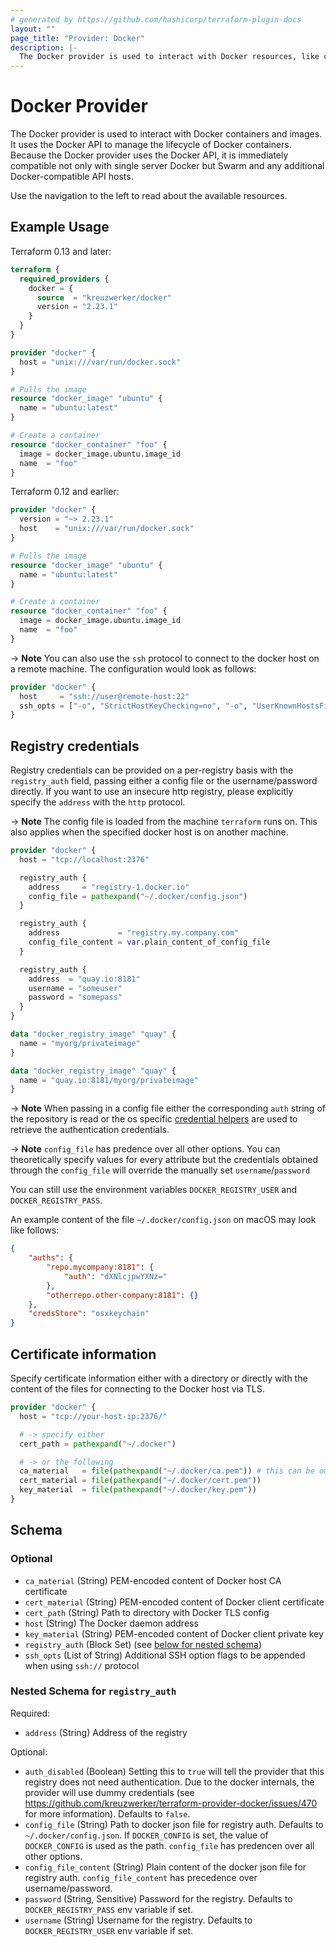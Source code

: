 ```yaml
---
# generated by https://github.com/hashicorp/terraform-plugin-docs
layout: ""
page_title: "Provider: Docker"
description: |-
  The Docker provider is used to interact with Docker resources, like containers, images, service etc.
---
```


# Docker Provider

The Docker provider is used to interact with Docker containers and images.
It uses the Docker API to manage the lifecycle of Docker containers. Because
the Docker provider uses the Docker API, it is immediately compatible not
only with single server Docker but Swarm and any additional Docker-compatible
API hosts.

Use the navigation to the left to read about the available resources.

## Example Usage

Terraform 0.13 and later:

```terraform
terraform {
  required_providers {
    docker = {
      source  = "kreuzwerker/docker"
      version = "2.23.1"
    }
  }
}

provider "docker" {
  host = "unix:///var/run/docker.sock"
}

# Pulls the image
resource "docker_image" "ubuntu" {
  name = "ubuntu:latest"
}

# Create a container
resource "docker_container" "foo" {
  image = docker_image.ubuntu.image_id
  name  = "foo"
}
```

Terraform 0.12 and earlier:

```terraform
provider "docker" {
  version = "~> 2.23.1"
  host    = "unix:///var/run/docker.sock"
}

# Pulls the image
resource "docker_image" "ubuntu" {
  name = "ubuntu:latest"
}

# Create a container
resource "docker_container" "foo" {
  image = docker_image.ubuntu.image_id
  name  = "foo"
}
```

-> **Note**
You can also use the `ssh` protocol to connect to the docker host on a remote machine.
The configuration would look as follows:

```terraform
provider "docker" {
  host     = "ssh://user@remote-host:22"
  ssh_opts = ["-o", "StrictHostKeyChecking=no", "-o", "UserKnownHostsFile=/dev/null"]
}
```

## Registry credentials

Registry credentials can be provided on a per-registry basis with the `registry_auth`
field, passing either a config file or the username/password directly.
If you want to use an insecure http registry, please explicitly specify the `address` with the `http` protocol.

-> **Note**
The config file is loaded from the machine `terraform` runs on. This also applies when the specified docker host is on another machine.

```terraform
provider "docker" {
  host = "tcp://localhost:2376"

  registry_auth {
    address     = "registry-1.docker.io"
    config_file = pathexpand("~/.docker/config.json")
  }

  registry_auth {
    address             = "registry.my.company.com"
    config_file_content = var.plain_content_of_config_file
  }

  registry_auth {
    address  = "quay.io:8181"
    username = "someuser"
    password = "somepass"
  }
}

data "docker_registry_image" "quay" {
  name = "myorg/privateimage"
}

data "docker_registry_image" "quay" {
  name = "quay.io:8181/myorg/privateimage"
}
```

-> **Note**
When passing in a config file either the corresponding `auth` string of the repository is read or the os specific
[credential helpers](https://github.com/docker/docker-credential-helpers#available-programs) are
used to retrieve the authentication credentials.

-> **Note**
`config_file` has predence over all other options. You can theoretically specify values for every attribute but the credentials obtained through the `config_file` will override the manually set `username`/`password`

You can still use the environment variables `DOCKER_REGISTRY_USER` and `DOCKER_REGISTRY_PASS`.

An example content of the file `~/.docker/config.json` on macOS may look like follows:

```json
{
    "auths": {
        "repo.mycompany:8181": {
            "auth": "dXNlcjpwYXNz="
        },
        "otherrepo.other-company:8181": {}
    },
    "credsStore": "osxkeychain"
}
```

## Certificate information

Specify certificate information either with a directory or
directly with the content of the files for connecting to the Docker host via TLS.

```terraform
provider "docker" {
  host = "tcp://your-host-ip:2376/"

  # -> specify either
  cert_path = pathexpand("~/.docker")

  # -> or the following
  ca_material   = file(pathexpand("~/.docker/ca.pem")) # this can be omitted
  cert_material = file(pathexpand("~/.docker/cert.pem"))
  key_material  = file(pathexpand("~/.docker/key.pem"))
}
```

<!-- schema generated by tfplugindocs -->
## Schema

### Optional

- `ca_material` (String) PEM-encoded content of Docker host CA certificate
- `cert_material` (String) PEM-encoded content of Docker client certificate
- `cert_path` (String) Path to directory with Docker TLS config
- `host` (String) The Docker daemon address
- `key_material` (String) PEM-encoded content of Docker client private key
- `registry_auth` (Block Set) (see [below for nested schema](#nestedblock--registry_auth))
- `ssh_opts` (List of String) Additional SSH option flags to be appended when using `ssh://` protocol

<a id="nestedblock--registry_auth"></a>
### Nested Schema for `registry_auth`

Required:

- `address` (String) Address of the registry

Optional:

- `auth_disabled` (Boolean) Setting this to `true` will tell the provider that this registry does not need authentication. Due to the docker internals, the provider will use dummy credentials (see https://github.com/kreuzwerker/terraform-provider-docker/issues/470 for more information). Defaults to `false`.
- `config_file` (String) Path to docker json file for registry auth. Defaults to `~/.docker/config.json`. If `DOCKER_CONFIG` is set, the value of `DOCKER_CONFIG` is used as the path. `config_file` has predencen over all other options.
- `config_file_content` (String) Plain content of the docker json file for registry auth. `config_file_content` has precedence over username/password.
- `password` (String, Sensitive) Password for the registry. Defaults to `DOCKER_REGISTRY_PASS` env variable if set.
- `username` (String) Username for the registry. Defaults to `DOCKER_REGISTRY_USER` env variable if set.